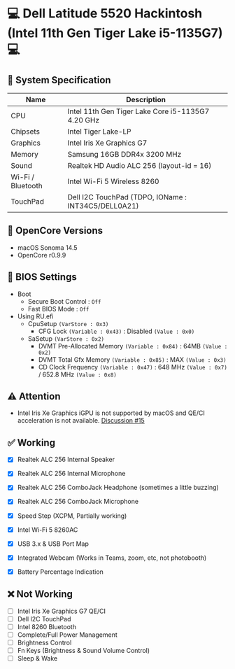# 💻 Dell Latitude 5520 Hackintosh (Intel 11th Gen Tiger Lake i5-1135G7) 💻 

## 🌿 System Specification
| Name | Description |
| - | - |
| CPU | Intel 11th Gen Tiger Lake Core i5-1135G7 4.20 GHz |
| Chipsets | Intel Tiger Lake-LP |
| Graphics | Intel Iris Xe Graphics G7 |
| Memory | Samsung 16GB DDR4x 3200 MHz  |
| Sound | Realtek HD Audio ALC 256 (layout-id = 16) |
| Wi-Fi / Bluetooth | Intel Wi-Fi 5 Wireless 8260 |
| TouchPad | Dell I2C TouchPad (TDPO, IOName : INT34C5/DELL0A21) |

## 🍃 OpenCore Versions
- macOS Sonoma 14.5
- OpenCore r0.9.9

## 🍁 BIOS Settings
- Boot
  - Secure Boot Control : `Off`
  - Fast BIOS Mode : `Off`
- Using RU.efi
  - CpuSetup `(VarStore : 0x3)`
    - CFG Lock `(Variable : 0x43)` : Disabled `(Value : 0x0)`
  - SaSetup `(VarStore : 0x2)`
    - DVMT Pre-Allocated Memory `(Variable : 0x84)` : 64MB `(Value : 0x2)`
    - DVMT Total Gfx Memory `(Variable : 0x85)` : MAX `(Value : 0x3)`
    - CD Clock Frequency `(Variable : 0x47)` : 648 MHz `(Value : 0x7)` / 652.8 MHz `(Value : 0x8)`
     

## ⚠️ Attention
- Intel Iris Xe Graphics iGPU is not supported by macOS and QE/CI acceleration is not available. [Discussion #15](https://github.com/lshbluesky/Samsung-NT750XDA-KF59U-Hackintosh/discussions/15)


## ✅ Working
- [X] Realtek ALC 256 Internal Speaker
- [X] Realtek ALC 256 Internal Microphone
- [X] Realtek ALC 256 ComboJack Headphone (sometimes a little buzzing)
- [X] Realtek ALC 256 ComboJack Microphone
- [X] Speed Step (XCPM, Partially working)
- [X] Intel Wi-Fi 5 8260AC
- [X] USB 3.x & USB Port Map
- [X] Integrated Webcam (Works in Teams, zoom, etc, not photobooth)
- [X] Battery Percentage Indication


## ❌ Not Working
- [ ] Intel Iris Xe Graphics G7 QE/CI
- [ ] Dell I2C TouchPad
- [ ] Intel 8260 Bluetooth
- [ ] Complete/Full Power Management
- [ ] Brightness Control
- [ ] Fn Keys (Brightness & Sound Volume Control)
- [ ] Sleep & Wake
